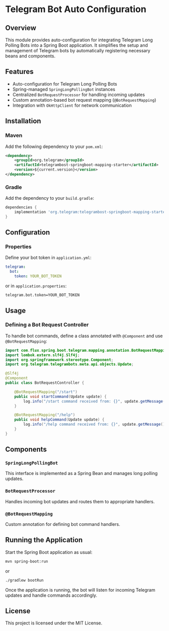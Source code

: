 # Telegram Bot Auto Configuration

## Overview
This module provides auto-configuration for integrating Telegram Long Polling Bots into a Spring Boot application. It simplifies the setup and management of Telegram bots by automatically registering necessary beans and components.

## Features
- Auto-configuration for Telegram Long Polling Bots
- Spring-managed `SpringLongPollingBot` instances
- Centralized `BotRequestProcessor` for handling incoming updates
- Custom annotation-based bot request mapping (`@BotRequestMapping`)
- Integration with `OkHttpClient` for network communication

## Installation
### Maven
Add the following dependency to your `pom.xml`:

```xml
<dependency>
    <groupId>org.telegram</groupId>
    <artifactId>telegrambost-springboot-mapping-starter</artifactId>
    <version>${current.version}</version>
</dependency>
```

### Gradle
Add the dependency to your `build.gradle`:

```gradle
dependencies {
    implementation 'org.telegram:telegrambost-springboot-mapping-starter:1.0.0'
}
```

## Configuration
### Properties
Define your bot token in `application.yml`:

```yaml
telegram:
  bot:
    token: YOUR_BOT_TOKEN
```

or in `application.properties`:

```properties
telegram.bot.token=YOUR_BOT_TOKEN
```

## Usage
### Defining a Bot Request Controller
To handle bot commands, define a class annotated with `@Component` and use `@BotRequestMapping`:

```java
import com.flux.spring.boot.telegram.mapping.annotation.BotRequestMapping;
import lombok.extern.slf4j.Slf4j;
import org.springframework.stereotype.Component;
import org.telegram.telegrambots.meta.api.objects.Update;

@Slf4j
@Component
public class BotRequestController {

    @BotRequestMapping("/start")
    public void startCommand(Update update) {
        log.info("/start command received from: {}", update.getMessage().getFrom().getUserName());
    }

    @BotRequestMapping("/help")
    public void helpCommand(Update update) {
        log.info("/help command received from: {}", update.getMessage().getFrom().getUserName());
    }
}
```

## Components
### `SpringLongPollingBot`
This interface is implemented as a Spring Bean and manages long polling updates.

### `BotRequestProcessor`
Handles incoming bot updates and routes them to appropriate handlers.

### `@BotRequestMapping`
Custom annotation for defining bot command handlers.

## Running the Application
Start the Spring Boot application as usual:
```sh
mvn spring-boot:run
```
or
```sh
./gradlew bootRun
```

Once the application is running, the bot will listen for incoming Telegram updates and handle commands accordingly.

## License
This project is licensed under the MIT License.
